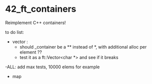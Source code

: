 # 42_ft_containers
Reimplement C++ containers!

to do list:
- vector : 
   - should _container be a ** instead of *, with additional alloc per element ??
   - test it as a ft::Vector<char *> and see if it breaks

-ALL: add max tests, 10000 elems for example

- map